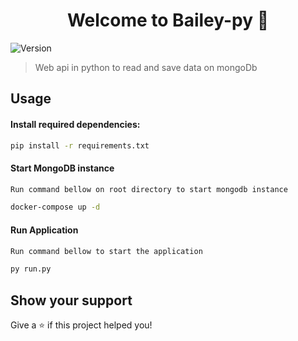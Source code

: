<h1 align="center">Welcome to Bailey-py 👋</h1>
<p>
  <img alt="Version" src="https://img.shields.io/badge/version-1.0.0-blue.svg?cacheSeconds=2592000" />
</p>

> Web api in python to read and save data on mongoDb

## Usage

#### Install required dependencies:
```sh
pip install -r requirements.txt

```

#### Start MongoDB instance
```sh
Run command bellow on root directory to start mongodb instance

docker-compose up -d

```

#### Run Application
```sh
Run command bellow to start the application

py run.py

```

## Show your support

Give a ⭐️ if this project helped you!
